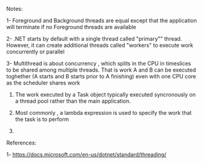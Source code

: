 Notes:

1- Foreground and Background threads are equal except that
the application will terminate if no Foreground threads are 
available

2- .NET starts by default with a single thread called "primary""
thread. However, it can create additional threads called "workers"
to execute work concurrently or parallel 

3- Multithread is about concurrency , which splits in the CPU in 
timeslices to be shared among multiple threads. That is work A and 
B can be executed toghether (A starts and B starts prior to A finishing)
even with one CPU core as the scheduler shares work

1) The work executed by a Task object typically 
executed syncronously on a thread pool rather 
than the main application.

2) Most commonly , a lambda expression is used to
specify the work that the task is to perform

3) 


References:

1- https://docs.microsoft.com/en-us/dotnet/standard/threading/

